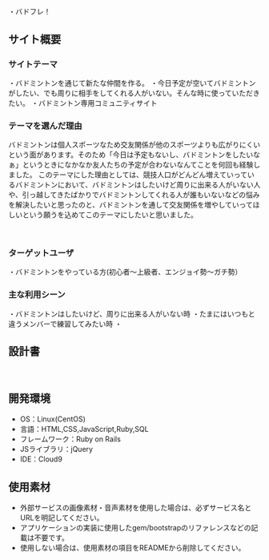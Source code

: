 
# <!--ここにアプリ名を入力-->
・バドフレ！
## サイト概要
### サイトテーマ
<!--何を『目的』とし、どのような『分類』なのかを簡潔に書く-->
​・バドミントンを通じて新たな仲間を作る。
・今日予定が空いてバドミントンがしたい、でも周りに相手をしてくれる人がいない。そんな時に使っていただきたい。
・バドミントン専用コミュニティサイト
　　
### テーマを選んだ理由
<!--なぜこのようなテーマにしたかを説明する-->
バドミントンは個人スポーツなため交友関係が他のスポーツよりも広がりにくいという面があります。そのため「今日は予定もないし、バドミントンをしたいなぁ」というときになかなか友人たちの予定が合わないなんてことを何回も経験しました。
このテーマにした理由としては、競技人口がどんどん増えていっているバドミントンにおいて、バドミントンはしたいけど周りに出来る人がいない人や、引っ越してきたばかりでバドミントンしてくれる人が誰もいないなどの悩みを解決したいと思ったのと、バドミントンを通して交友関係を増やしていってほしいという願うを込めてこのテーマにしたいと思いました。

​
### ターゲットユーザ
<!--誰に使ってもらうかを具体的に記載する-->
・バドミントンをやっている方(初心者～上級者、エンジョイ勢～ガチ勢）
​
### 主な利用シーン
<!--どのような時に使うのかの状況を記載すること-->
・バドミントンはしたいけど、周りに出来る人がいない時
・たまにはいつもと違うメンバーで練習してみたい時
・
​
## 設計書
<!--テーマを設定・提出する時点では不要です-->
​
## 開発環境
- OS：Linux(CentOS)
- 言語：HTML,CSS,JavaScript,Ruby,SQL
- フレームワーク：Ruby on Rails
- JSライブラリ：jQuery
- IDE：Cloud9
​
## 使用素材
- 外部サービスの画像素材・音声素材を使用した場合は、必ずサービス名とURLを明記してください。
- アプリケーションの実装に使用したgem/bootstrapのリファレンスなどの記載は不要です。
- 使用しない場合は、使用素材の項目をREADMEから削除してください。